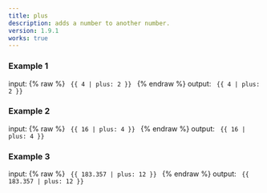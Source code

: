 ```yaml
---
title: plus
description: adds a number to another number.
version: 1.9.1
works: true
---
```

### Example 1
input: {% raw %}
<code>
{{ 4 | plus: 2 }}
</code>
{% endraw %}
output:
<code>
{{ 4 | plus: 2 }}
</code>

### Example 2
input: {% raw %}
<code>
{{ 16 | plus: 4 }}
</code>
{% endraw %}
output:
<code>
{{ 16 | plus: 4 }}
</code>

### Example 3
input: {% raw %}
<code>
{{ 183.357 | plus: 12 }}
</code>
{% endraw %}
output:
<code>
{{ 183.357 | plus: 12 }}
</code>